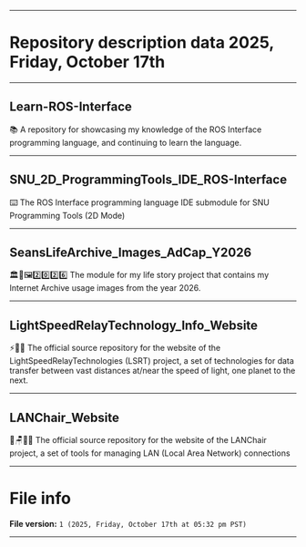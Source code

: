 
***

# Repository description data 2025, Friday, October 17th

---

## Learn-ROS-Interface

📚️ A repository for showcasing my knowledge of the ROS Interface programming language, and continuing to learn the language. 

---

## SNU_2D_ProgrammingTools_IDE_ROS-Interface

⌨️ The ROS Interface programming language IDE submodule for SNU Programming Tools (2D Mode)

---

## SeansLifeArchive_Images_AdCap_Y2026

🏛️💾️🖼️2️⃣️0️⃣️2️⃣️6️⃣️ The module for my life story project that contains my Internet Archive usage images from the year 2026.

---

## LightSpeedRelayTechnology_Info_Website

⚡️🌌️🌐️ The official source repository for the website of the LightSpeedRelayTechnologies (LSRT) project, a set of technologies for data transfer between vast distances at/near the speed of light, one planet to the next. 

---

## LANChair_Website

🏡️🪑️📶️🌐️ The official source repository for the website of the LANChair project, a set of tools for managing LAN (Local Area Network) connections 

***

# File info

**File version:** `1 (2025, Friday, October 17th at 05:32 pm PST)`

***

